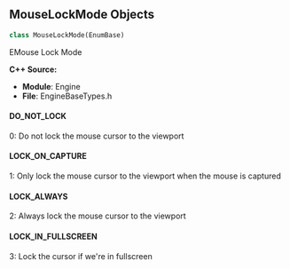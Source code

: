 ## MouseLockMode Objects

```python
class MouseLockMode(EnumBase)
```

EMouse Lock Mode

**C++ Source:**

- **Module**: Engine
- **File**: EngineBaseTypes.h

<a id="unreal.MouseLockMode.DO_NOT_LOCK"></a>

#### DO_NOT_LOCK

0: Do not lock the mouse cursor to the viewport

<a id="unreal.MouseLockMode.LOCK_ON_CAPTURE"></a>

#### LOCK_ON_CAPTURE

1: Only lock the mouse cursor to the viewport when the mouse is captured

<a id="unreal.MouseLockMode.LOCK_ALWAYS"></a>

#### LOCK_ALWAYS

2: Always lock the mouse cursor to the viewport

<a id="unreal.MouseLockMode.LOCK_IN_FULLSCREEN"></a>

#### LOCK_IN_FULLSCREEN

3: Lock the cursor if we're in fullscreen

<a id="unreal.ColorVisionDeficiency"></a>